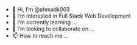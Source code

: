 - 👋 Hi, I’m @ahmadk003
- 👀 I’m interested in Full Stack Web Development
- 🌱 I’m currently learning ...
- 💞️ I’m looking to collaborate on ...
- 📫 How to reach me ...

<!---
ahmadk003/ahmadk003 is a ✨ special ✨ repository because its `README.md` (this file) appears on your GitHub profile.
You can click the Preview link to take a look at your changes.
--->
